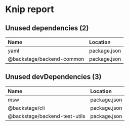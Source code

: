 # Knip report

## Unused dependencies (2)

| Name                      | Location     |
|:--------------------------|:-------------|
| yaml                      | package.json |
| @backstage/backend-common | package.json |

## Unused devDependencies (3)

| Name                          | Location     |
|:------------------------------|:-------------|
| msw                           | package.json |
| @backstage/cli                | package.json |
| @backstage/backend-test-utils | package.json |

